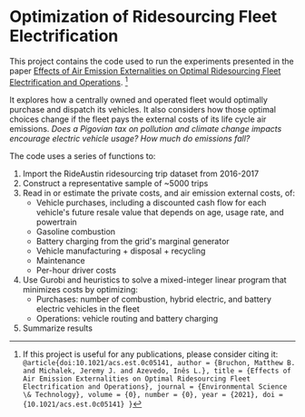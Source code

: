 # Optimization of Ridesourcing Fleet Electrification

This project contains the code used to run the experiments presented in the paper [Effects of Air Emission Externalities on Optimal Ridesourcing Fleet Electrification and Operations](https://pubs.acs.org/doi/pdf/10.1021/acs.est.0c05141). [^1]

It explores how a centrally owned and operated fleet would optimally purchase and dispatch its vehicles. It also considers how those optimal choices change if the fleet pays the external costs of its life cycle air emissions. *Does a Pigovian tax on pollution and climate change impacts encourage electric vehicle usage? How much do emissions fall?*

The code uses a series of functions to:
1. Import the RideAustin ridesourcing trip dataset from 2016-2017
2. Construct a representative sample of ~5000 trips
3. Read in or estimate the private costs, and air emission external costs, of:
    + Vehicle purchases, including a discounted cash flow for each vehicle's future resale value that depends on age, usage rate, and powertrain
    + Gasoline combustion
    + Battery charging from the grid's marginal generator
    + Vehicle manufacturing + disposal + recycling
    + Maintenance
    + Per-hour driver costs
4. Use Gurobi and heuristics to solve a mixed-integer linear program that minimizes costs by optimizing:
    + Purchases: number of combustion, hybrid electric, and battery electric vehicles in the fleet
    + Operations: vehicle routing and battery charging
5. Summarize results

[^1]: If this project is useful for any publications, please consider citing it:
`@article{doi:10.1021/acs.est.0c05141,
author = {Bruchon, Matthew B. and Michalek, Jeremy J. and Azevedo, Inês L.},
title = {Effects of Air Emission Externalities on Optimal Ridesourcing Fleet Electrification and Operations},
journal = {Environmental Science \& Technology},
volume = {0},
number = {0},
year = {2021},
doi = {10.1021/acs.est.0c05141}
}`
